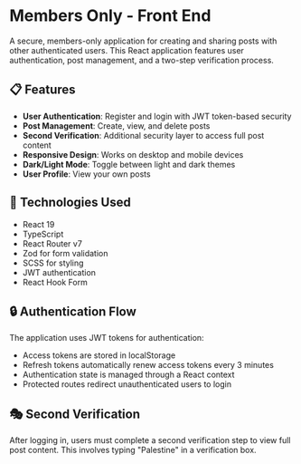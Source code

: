 # Members Only - Front End

A secure, members-only application for creating and sharing posts with other authenticated users. This React application features user authentication, post management, and a two-step verification process.

## 📋 Features

- **User Authentication**: Register and login with JWT token-based security
- **Post Management**: Create, view, and delete posts
- **Second Verification**: Additional security layer to access full post content
- **Responsive Design**: Works on desktop and mobile devices
- **Dark/Light Mode**: Toggle between light and dark themes
- **User Profile**: View your own posts

## 🚀 Technologies Used

- React 19
- TypeScript
- React Router v7
- Zod for form validation
- SCSS for styling
- JWT authentication
- React Hook Form

## 🔒 Authentication Flow

The application uses JWT tokens for authentication:

- Access tokens are stored in localStorage
- Refresh tokens automatically renew access tokens every 3 minutes
- Authentication state is managed through a React context
- Protected routes redirect unauthenticated users to login

## 🎭 Second Verification

After logging in, users must complete a second verification step to view full post content. This involves typing "Palestine" in a verification box.
